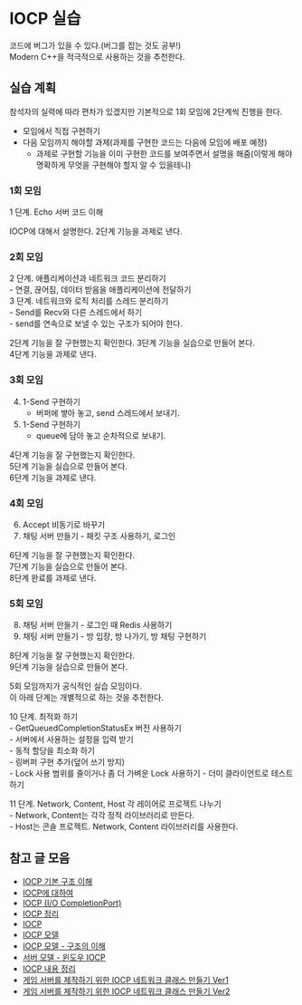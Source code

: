 # IOCP 실습
코드에 버그가 있을 수 있다.(버그를 잡는 것도 공부!)    
Modern C++을 적극적으로 사용하는 것을 추천한다.  
  
  
## 실습 계획
참석자의 실력에 따라 편차가 있겠지만 기본적으로 1회 모임에 2단계씩 진행을 한다.  
- 모임에서 직접 구현하기
- 다음 모임까지 해야할 과제(과제를 구현한 코드는 다음에 모임에 배포 예정)  
    - 과제로 구현할 기능을 이미 구현한 코드를 보여주면서 설명을 해줌(이렇게 해야 명확하게 무엇을 구현해야 할지 알 수 있을테니)  
  
### 1회 모임  
1 단계. Echo 서버 코드 이해  

IOCP에 대해서 설명한다.
2단계 기능을 과제로 낸다.  
  
  
### 2회 모임 
2 단계. 애플리케이션과 네트워크 코드 분리하기  
    - 연결, 끊어짐, 데이터 받음을 애플리케이션에 전달하기  
3 단계. 네트워크와 로직 처리를 스레드 분리하기  
    - Send를 Recv와 다른 스레드에서 하기  
    - send를 연속으로 보낼 수 있는 구조가 되어야 한다.  
  
2단계 기능을 잘 구현했는지 확인한다.
3단계 기능을 실습으로 만들어 본다.  
4단계 기능을 과제로 낸다.  
  
  
### 3회 모임 
4. 1-Send 구현하기  
    - 버퍼에 쌓아 놓고, send 스레드에서 보내기.   
5. 1-Send 구현하기  
    - queue에 담아 놓고 순차적으로 보내기.    
  
4단계 기능을 잘 구현했는지 확인한다.  
5단계 기능을 실습으로 만들어 본다.  
6단계 기능을 과제로 낸다.  
  
   
### 4회 모임 
6. Accept 비동기로 바꾸기    
7. 채팅 서버 만들기 - 패킷 구조 사용하기, 로그인
      
6단계 기능을 잘 구현했는지 확인한다.  
7단계 기능을 실습으로 만들어 본다.  
8단계 완료를 과제로 낸다.    
  
  
### 5회 모임
8. 채팅 서버 만들기 - 로그인 때 Redis 사용하기        
9. 채팅 서버 만들기 - 방 입장, 방 나가기, 방 채팅 구현하기          
  
8단계 기능을 잘 구현했는지 확인한다.  
9단계 기능을 실습으로 만들어 본다.    
       
      
        
5회 모임까지가 공식적인 실습 모임이다.  
이 아래 단계는 개별적으로 하는 것을 추천한다.    
    
10 단계. 최적화 하기    
    - GetQueuedCompletionStatusEx 버전 사용하기    
    - 서버에서 사용하는 설정을 입력 받기  
    - 동적 할당을 최소화 하기  
    - 링버퍼 구현 추가(덮어 쓰기 방지)  
	- Lock 사용 범위를 줄이거나 좀 더 가벼운 Lock 사용하기
	- 더미 클라이언트로 테스트 하기   
  
11 단계. Network, Content, Host 각 레이어로 프로젝트 나누기  
    - Network, Content는 각각 정적 라이브러리로 만든다.  
    - Host는 콘솔 프로젝트. Network, Content 라이브러리를 사용한다.  
  
  
  
  
## 참고 글 모음
- [IOCP 기본 구조 이해](https://www.slideshare.net/namhyeonuk90/iocp )
- [IOCP에 대하여](https://www.joinc.co.kr/w/Site/win_network_prog/doc/iocp )
- [IOCP (I/O CompletionPort)](https://chfhrqnfrhc.tistory.com/entry/IOCP )
- [IOCP 정리](https://hmjo.tistory.com/159 )
- [IOCP](https://blog.naver.com/zzangrho/80150515226 )
- [IOCP 모델](https://blog.naver.com/handodos/140138259592 )
- [IOCP 모델 - 구조의 이해](https://zxwnstn.blog.me/221513630216 )
- [서버 모델 - 윈도우 IOCP](https://dev-ahn.tistory.com/114 )
- [IOCP 내용 정리](https://blog.naver.com/dkdldhekznal/221233789231 )
- [게임 서버를 제작하기 위한 IOCP 네트워크 클래스 만들기 Ver1](https://blog.naver.com/dkdldhekznal/221235469866 )
- [게임 서버를 제작하기 위한 IOCP 네트워크 클래스 만들기 Ver2](https://blog.naver.com/dkdldhekznal/221242411793 )
  
